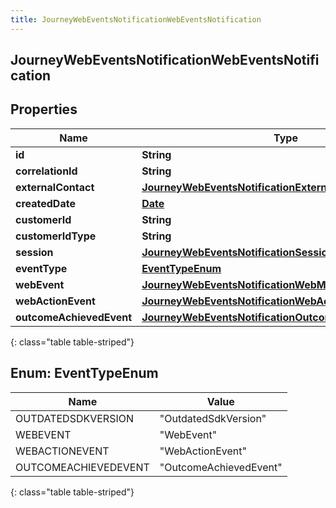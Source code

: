 ```yaml
---
title: JourneyWebEventsNotificationWebEventsNotification
---
```


## JourneyWebEventsNotificationWebEventsNotification

## Properties

| Name                     | Type                                                                                                                                 | Description | Notes      |
| ------------------------ | ------------------------------------------------------------------------------------------------------------------------------------ | ----------- | ---------- |
| **id**                   | <!----><!---->**String**<!---->                                                                                                      |             | [optional] |
| **correlationId**        | <!----><!---->**String**<!---->                                                                                                      |             | [optional] |
| **externalContact**      | <!----><!---->[**JourneyWebEventsNotificationExternalContact**](JourneyWebEventsNotificationExternalContact.md)<!---->               |             | [optional] |
| **createdDate**          | <!----><!---->[**Date**](Date.md)<!---->                                                                                             |             | [optional] |
| **customerId**           | <!----><!---->**String**<!---->                                                                                                      |             | [optional] |
| **customerIdType**       | <!----><!---->**String**<!---->                                                                                                      |             | [optional] |
| **session**              | <!----><!---->[**JourneyWebEventsNotificationSession**](JourneyWebEventsNotificationSession.md)<!---->                               |             | [optional] |
| **eventType**            | [**EventTypeEnum**](#EventTypeEnum)<!---->                                                                                           |             | [optional] |
| **webEvent**             | <!----><!---->[**JourneyWebEventsNotificationWebMessage**](JourneyWebEventsNotificationWebMessage.md)<!---->                         |             | [optional] |
| **webActionEvent**       | <!----><!---->[**JourneyWebEventsNotificationWebActionMessage**](JourneyWebEventsNotificationWebActionMessage.md)<!---->             |             | [optional] |
| **outcomeAchievedEvent** | <!----><!---->[**JourneyWebEventsNotificationOutcomeAchievedMessage**](JourneyWebEventsNotificationOutcomeAchievedMessage.md)<!----> |             | [optional] |

{: class="table table-striped"}

<a name="EventTypeEnum"></a>

## Enum: EventTypeEnum

| Name                 | Value                            |
| -------------------- | -------------------------------- |
| OUTDATEDSDKVERSION   | &quot;OutdatedSdkVersion&quot;   |
| WEBEVENT             | &quot;WebEvent&quot;             |
| WEBACTIONEVENT       | &quot;WebActionEvent&quot;       |
| OUTCOMEACHIEVEDEVENT | &quot;OutcomeAchievedEvent&quot; |

{: class="table table-striped"}
